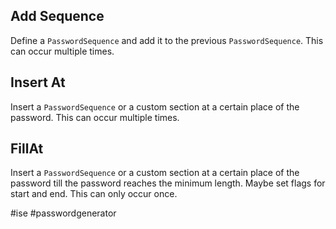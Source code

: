 
## Add Sequence
Define a `PasswordSequence` and add it to the previous `PasswordSequence`.
This can occur multiple times.

## Insert At
Insert a `PasswordSequence` or a custom section at a certain place of the password.
This can occur multiple times.

## FillAt
Insert a `PasswordSequence` or a custom section at a certain place of the password till the password reaches the minimum length.
Maybe set flags for start and end.
This can only occur once.


#ise #passwordgenerator